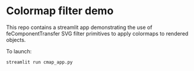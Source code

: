 # Colormap filter demo  
This repo contains a streamlit app demonstrating the use of feComponentTransfer SVG filter primitives to apply colormaps to rendered objects.  

To launch: 
```
streamlit run cmap_app.py
```